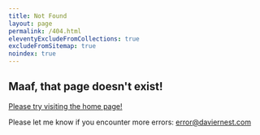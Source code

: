 ```yaml
---
title: Not Found
layout: page
permalink: /404.html
eleventyExcludeFromCollections: true
excludeFromSitemap: true
noindex: true
---
```


## Maaf, that page doesn't exist!

[Please try visiting the home page!](/)

Please let me know if you encounter more errors:
<a href="mailto:error@daviernest.com">error@daviernest.com</a>
